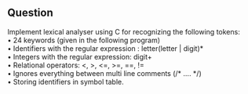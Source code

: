 <h2>Question</h2>
Implement lexical analyser using C for recognizing the following tokens:<br>
• 24 keywords (given in the following program)<br>
• Identifiers with the regular expression : letter(letter | digit)*<br>
• Integers with the regular expression: digit+<br>
• Relational operators: <, >, <=, >=, ==, !=<br>
• Ignores everything between multi line comments (/* .... */)<br>
• Storing identifiers in symbol table.<br>
